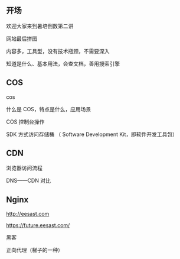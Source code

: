 ## 开场

欢迎大家来到暑培倒数第二讲

网站最后拼图

内容多，工具型，没有技术瓶颈，不需要深入

知道是什么、基本用法，会查文档，善用搜索引擎

## COS

cos

什么是 COS，特点是什么，应用场景

COS 控制台操作

SDK 方式访问存储桶 （ Software Development Kit，即软件开发工具包）

## CDN

浏览器访问流程

DNS——CDN 对比

## Nginx

http://eesast.com

https://future.eesast.com/

黑客



正向代理（梯子的一种）